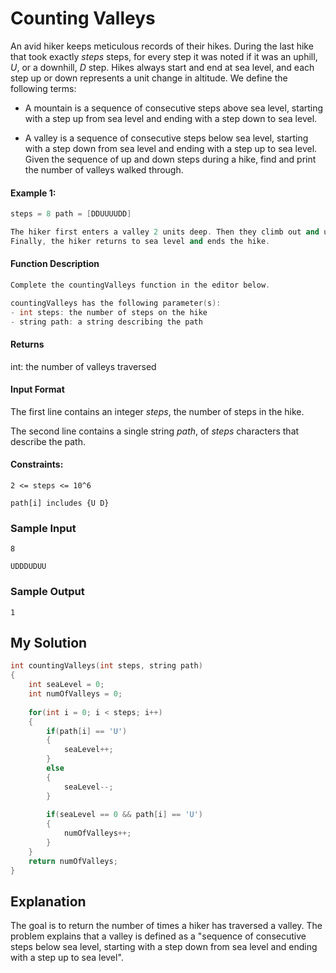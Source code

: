 # Counting Valleys

An avid hiker keeps meticulous records of their hikes. During the last hike that took exactly *steps* steps, for every step it was noted if it was an uphill, *U*, or a downhill, *D* step. Hikes always start and end at sea level, and each step up or down represents a unit change in altitude. We define the following terms:

- A mountain is a sequence of consecutive steps above sea level, starting with a step up from sea level and ending with a step down to sea level.

- A valley is a sequence of consecutive steps below sea level, starting with a step down from sea level and ending with a step up to sea level.
Given the sequence of up and down steps during a hike, find and print the number of valleys walked through.

#### Example 1:

```c++
steps = 8 path = [DDUUUUDD]

The hiker first enters a valley 2 units deep. Then they climb out and up onto a mountain 2 units high. 
Finally, the hiker returns to sea level and ends the hike.
```


#### Function Description

```c++
Complete the countingValleys function in the editor below.

countingValleys has the following parameter(s):
- int steps: the number of steps on the hike
- string path: a string describing the path
```

#### Returns
int: the number of valleys traversed


#### Input Format
The first line contains an integer *steps*, the number of steps in the hike.

The second line contains a single string *path*, of *steps* characters that describe the path.

#### Constraints:
`2 <= steps <= 10^6`

`path[i] includes {U D}`


### Sample Input
`8`

`UDDDUDUU`

### Sample Output
`1`

## My Solution

```c++
int countingValleys(int steps, string path)
{
    int seaLevel = 0;
    int numOfValleys = 0;
    
    for(int i = 0; i < steps; i++)
    {
        if(path[i] == 'U')
        {
            seaLevel++;
        }
        else
        {
            seaLevel--;
        }
        
        if(seaLevel == 0 && path[i] == 'U')
        {
            numOfValleys++;
        }
    }
    return numOfValleys;
}
```

## Explanation

The goal is to return the number of times a hiker has traversed a valley. The problem explains that a valley is defined as a "sequence of consecutive steps below sea level, starting with a step down from sea level and ending with a step up to sea level".